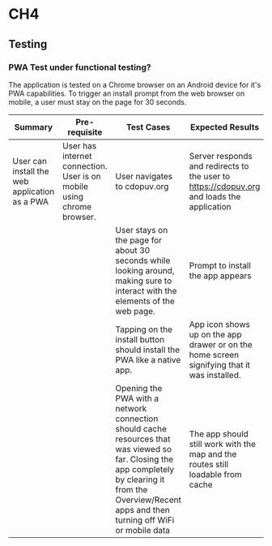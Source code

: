 # CH4
## Testing
### PWA Test under functional testing?

The application is tested on a Chrome browser on an Android device for it's PWA capabilities. To trigger an install prompt from the web browser on mobile, a user must stay on the page for 30 seconds. 

| Summary | Pre-requisite | Test Cases | Expected Results | Remarks |
| --- | --- | --- | --- | --- |
| User can install the web application as a PWA | User has internet connection. User is on mobile using chrome browser. | User navigates to cdopuv.org | Server responds and redirects to the user to https://cdopuv.org and loads the application | PASS |
| | | User stays on the page for about 30 seconds while looking around, making sure to interact with the elements of the web page. | Prompt to install the app appears | PASS |
| | | Tapping on the install button should install the PWA like a native app. | App icon shows up on the app drawer or on the home screen signifying that it was installed. | PASS |
| | | Opening the PWA with a network connection should cache resources that was viewed so far. Closing the app completely by clearing it from the Overview/Recent apps and then turning off WiFi or mobile data | The app should still work with the map and the routes still loadable from cache | PASS |